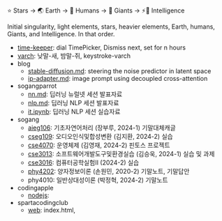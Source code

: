 ⭐ Stars → 🌏 Earth → 👫 Humans → 👣 Giants → ⚡🧠 Intelligence

Initial singularity, light elements, stars, heavier elements, Earth, humans, Giants, and Intelligence. In that order.

- [time-keeper](https://github.com/star-bits/time-keeper): dial TimePicker, Dismiss next, set for n hours
- [varch](https://github.com/star-bits/varch): 낮말-새, 밤말-쥐, keystroke-varch
- blog
  - [stable-diffusion.md](https://github.com/star-bits/blog/blob/main/stable-diffusion.md): steering the noise predictor in latent space
  - [ip-adapter.md](https://github.com/star-bits/blog/blob/main/ip-adapter.md): image prompt using decoupled cross-attention
- sogangparrot
  - [nn.md](https://github.com/star-bits/sogangparrot/blob/main/nn.md): 딥러닝 뉴럴넷 세션 발표자료
  - [nlp.md](https://github.com/star-bits/sogangparrot/blob/main/nlp.md): 딥러닝 NLP 세션 발표자료
  - [it.ipynb](https://colab.research.google.com/github/star-bits/sogangparrot/blob/main/it.ipynb): 딥러닝 NLP 세션 실습자료
- sogang
  - [aieg106](https://github.com/star-bits/sogang-aieg106): 기초자연어처리 (장부루, 2024-1) 기말대체캐글
  - [cseg109](https://github.com/star-bits/sogang-cseg109): 오디오인식및합성변환 (김지환, 2024-2) 실습
  - [cse4070](https://github.com/star-bits/sogang-cse4070): 운영체제 (김영재, 2024-2) 핀토스 프로젝트
  - [cse3013](https://github.com/star-bits/sogang-cse3013): 소프트웨어개발도구및환경실습 (김승욱, 2024-1) 실습 및 과제
  - [cse3016](https://github.com/star-bits/sogang-cse3016): 컴퓨터공학실험II (2024-2) 실습
  - [phy4202](https://github.com/star-bits/sogang-phy4202): 양자정보이론 (손원민, 2020-2) 기말노트, 기말답안
  - phy4010: 일반상대성이론 (박정혁, 2024-2) 기말노트
- codingapple
  - [nodejs](https://github.com/star-bits/codingapple-nodejs): 
- spartacodingclub
  - [web](https://github.com/star-bits/sparta-coding-club-web): index.html, <style>, <script>, app.py, Flask, MongoDB, GET, POST, bs4, AWS
  - [app](https://github.com/star-bits/sparta-coding-club-app): flutter, StatelessWidget, StatefulWidget, Provider, SharedPreferences, async
- [ui-time](https://github.com/star-bits/ui-time): add a 15-minute countdown timer in the macOS menu bar
- [prettyURL](https://github.com/star-bits/prettyURL): Click the extension icon to copy human readable URL.
- [giftMacro](https://github.com/star-bits/giftMacro): 카톡 단톡방 기프티콘 선착순 선물하기를 (거의) 항상 1등으로 받게 해주는 매크로
- [sort-into-subfolders](https://github.com/star-bits/sort-into-subfolders): Sort files by date created, date modified, content created (EXIF)
